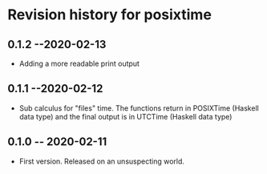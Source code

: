 # Revision history for posixtime

## 0.1.2 --2020-02-13

* Adding a more readable print output

## 0.1.1 --2020-02-12

* Sub calculus for "files" time. The functions return in POSIXTime (Haskell data type)
  and the final output is in UTCTime (Haskell data type)

## 0.1.0  -- 2020-02-11

* First version. Released on an unsuspecting world.

